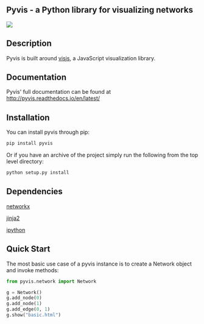 ## Pyvis - a Python library for visualizing networks

![](pyvis/source/tut.gif?raw=true)

## Description
Pyvis is built around [visjs](http://visjs.org/), a JavaScript visualization library.

## Documentation
Pyvis' full documentation can be found at http://pyvis.readthedocs.io/en/latest/
## Installation
You can install pyvis through pip:

```bash
pip install pyvis
```
Or if you have an archive of the project simply run the following from the top level directory:

```bash
python setup.py install
```

## Dependencies
[networkx](https://networkx.github.io/)

[jinja2](http://jinja.pocoo.org/)

[ipython](https://ipython.org/ipython-doc/2/install/install.html)

## Quick Start
The most basic use case of a pyvis instance is to create a Network object and invoke methods:

```python
from pyvis.network import Network

g = Network()
g.add_node(0)
g.add_node(1)
g.add_edge(0, 1)
g.show("basic.html")
```
